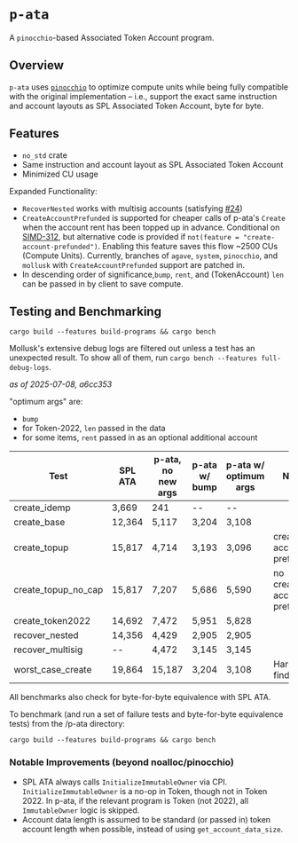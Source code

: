 # `p-ata`

A `pinocchio`-based Associated Token Account program.

## Overview

`p-ata` uses [`pinocchio`](https://github.com/anza-xyz/pinocchio) to optimize compute units while being fully compatible with the original implementation – i.e., support the exact same instruction and account layouts as SPL Associated Token Account, byte for byte.

## Features

- `no_std` crate
- Same instruction and account layout as SPL Associated Token Account
- Minimized CU usage

Expanded Functionality:

- `RecoverNested` works with multisig accounts (satisfying [#24](https://github.com/solana-program/associated-token-account/issues/24))
- `CreateAccountPrefunded` is supported for cheaper calls of p-ata's `Create` when the account rent has been topped up in advance. Conditional on [SIMD-312](https://github.com/solana-foundation/solana-improvement-documents/pull/312), but alternative code is provided if `not(feature = "create-account-prefunded")`. Enabling this feature saves this flow ~2500 CUs (Compute Units). Currently, branches of `agave`, `system`, `pinocchio`, and `mollusk` with `CreateAccountPrefunded` support are patched in.
- In descending order of significance,`bump`, `rent`, and (TokenAccount) `len` can be passed in by client to save compute.

## Testing and Benchmarking

`cargo build --features build-programs && cargo bench`

Mollusk's extensive debug logs are filtered out unless a test has an unexpected result. To show all of them, run `cargo bench --features full-debug-logs`.

*as of 2025-07-08, a6cc353*

"optimum args" are:
- `bump`
- for Token-2022, `len` passed in the data
- for some items, `rent` passed in as an optional additional account

| Test                   |    SPL ATA     | p-ata, no new args   | p-ata w/ bump | p-ata w/ optimum args | Notes                                                 |
|------------------------|----------|---------|----------|------------------|--------------------------------------------------------|
| create_idemp           |   3,669  |    241  |       --      |       --        |                                 |
| create_base            |  12,364  |  5,117  |  3,204 | 3,108        |                                   |
| create_topup           |  15,817  |  4,714  | 3,193 |    3,096        | create-account-prefunded      |
| create_topup_no_cap    |  15,817  |  7,207  |    5,686 |  5,590        | no create-account-prefunded   |
| create_token2022       |  14,692  |  7,472  |     5,951  | 5,828        |                                                |
| recover_nested             |  14,356  |  4,429  |    2,905 | 2,905        |                                            |
| recover_multisig       |    --   |  4,472  |      3,145 | 3,145        |                                         |
| worst_case_create      |  19,864  | 15,187  |     3,204 | 3,108        | Hard-to-find bump   |

All benchmarks also check for byte-for-byte equivalence with SPL ATA.

To benchmark (and run a set of failure tests and byte-for-byte equivalence tests) from the /p-ata directory:

```
cargo build --features build-programs && cargo bench
```

### Notable Improvements (beyond noalloc/pinocchio)
- SPL ATA always calls `InitializeImmutableOwner` via CPI. `InitializeImmutableOwner` is a no-op in Token, though not in Token 2022. In p-ata, if the relevant program is Token (not 2022), all `ImmutableOwner` logic is skipped.
- Account data length is assumed to be standard (or passed in) token account length when possible, instead of using `get_account_data_size`.